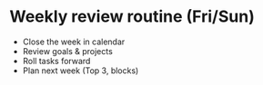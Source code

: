 # Weekly review routine (Fri/Sun)

- Close the week in calendar
- Review goals & projects
- Roll tasks forward
- Plan next week (Top 3, blocks)
